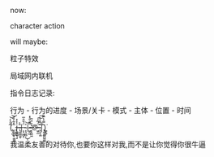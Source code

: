now:

character action

will maybe:

粒子特效

局域网内联机

指令日志记录:

行为 - 行为的进度 - 场景/关卡 - 模式 - 主体 - 位置 - 时间

(̢̝͖͉̃͐́̒͝͝ ̨̝̝̮̦͚͖͚̀̒ ̢͚̲̠̃̽̃͐̏̀i̶̢̲͚̺͉̝͐͐̽ ̶̴̢͚̲̲͖̎͐ͅ|̶͔͎͖̮̈́͋̑̅ͅ-̴͎͉̲̪̜͐͜͝ͅ|̷̴͖̯͖̅͋̎͐̽ ̷̶͎̝͖͖̒̏̈́̃@̶̷͖̠̲̈́̏̒͘͠ ̴̢̮͔͖̑̿̒͐͠|̢͚͖̲̪͚̲̃̑͜)͚̝̺̃̿͐̀̅̏͘

我温柔友善的对待你,也要你这样对我,而不是让你觉得你很牛逼